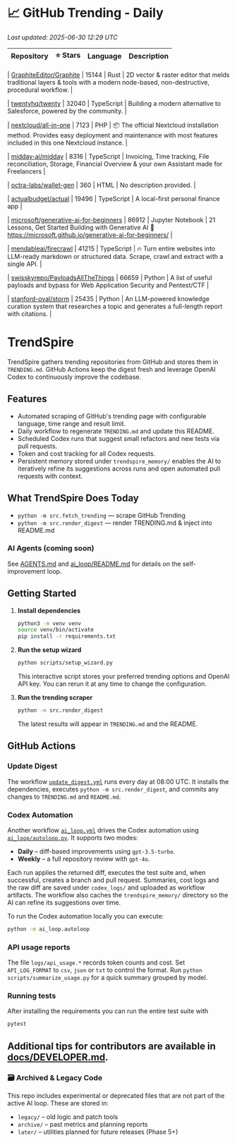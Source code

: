 <!-- TRENDING_START -->
# 📈 GitHub Trending - Daily

_Last updated: 2025-06-30 12:29 UTC_

| Repository | ⭐ Stars | Language | Description |
|------------|--------:|----------|-------------|

| [GraphiteEditor/Graphite](https://github.com/GraphiteEditor/Graphite) | 15144 | Rust | 2D vector & raster editor that melds traditional layers & tools with a modern node-based, non-destructive, procedural workflow. |

| [twentyhq/twenty](https://github.com/twentyhq/twenty) | 32040 | TypeScript | Building a modern alternative to Salesforce, powered by the community. |

| [nextcloud/all-in-one](https://github.com/nextcloud/all-in-one) | 7123 | PHP | 📦 The official Nextcloud installation method. Provides easy deployment and maintenance with most features included in this one Nextcloud instance. |

| [midday-ai/midday](https://github.com/midday-ai/midday) | 8316 | TypeScript | Invoicing, Time tracking, File reconciliation, Storage, Financial Overview & your own Assistant made for Freelancers |

| [octra-labs/wallet-gen](https://github.com/octra-labs/wallet-gen) | 360 | HTML | No description provided. |

| [actualbudget/actual](https://github.com/actualbudget/actual) | 19496 | TypeScript | A local-first personal finance app |

| [microsoft/generative-ai-for-beginners](https://github.com/microsoft/generative-ai-for-beginners) | 86912 | Jupyter Notebook | 21 Lessons, Get Started Building with Generative AI 🔗 https://microsoft.github.io/generative-ai-for-beginners/ |

| [mendableai/firecrawl](https://github.com/mendableai/firecrawl) | 41215 | TypeScript | 🔥 Turn entire websites into LLM-ready markdown or structured data. Scrape, crawl and extract with a single API. |

| [swisskyrepo/PayloadsAllTheThings](https://github.com/swisskyrepo/PayloadsAllTheThings) | 66659 | Python | A list of useful payloads and bypass for Web Application Security and Pentest/CTF |

| [stanford-oval/storm](https://github.com/stanford-oval/storm) | 25435 | Python | An LLM-powered knowledge curation system that researches a topic and generates a full-length report with citations. |
<!-- TRENDING_END -->

# TrendSpire

TrendSpire gathers trending repositories from GitHub and stores them in `TRENDING.md`. GitHub Actions keep the digest fresh and leverage OpenAI Codex to continuously improve the codebase.

## Features

- Automated scraping of GitHub's trending page with configurable language, time range and result limit.
- Daily workflow to regenerate `TRENDING.md` and update this README.
- Scheduled Codex runs that suggest small refactors and new tests via pull requests.
- Token and cost tracking for all Codex requests.
- Persistent memory stored under `trendspire_memory/` enables the AI to
  iteratively refine its suggestions across runs and open automated pull
  requests with context.

## What TrendSpire Does Today

- `python -m src.fetch_trending` — scrape GitHub Trending
- `python -m src.render_digest` — render TRENDING.md & inject into README.md

### AI Agents (coming soon)
See [AGENTS.md](./AGENTS.md) and [ai_loop/README.md](./ai_loop/README.md) for details on the self-improvement loop.

## Getting Started

1. **Install dependencies**
   ```bash
   python3 -m venv venv
   source venv/bin/activate
   pip install -r requirements.txt
   ```

2. **Run the setup wizard**
   ```bash
   python scripts/setup_wizard.py
   ```
   This interactive script stores your preferred trending options and OpenAI API key.
   You can rerun it at any time to change the configuration.

3. **Run the trending scraper**
   ```bash
   python -m src.render_digest
   ```
   The latest results will appear in `TRENDING.md` and the README.


## GitHub Actions

### Update Digest

The workflow [`update_digest.yml`](.github/workflows/update_digest.yml) runs every day at 08:00 UTC. It installs the dependencies, executes `python -m src.render_digest`, and commits any changes to `TRENDING.md` and `README.md`.

### Codex Automation

Another workflow [`ai_loop.yml`](.github/workflows/ai_loop.yml) drives the Codex automation using [`ai_loop/autoloop.py`](ai_loop/autoloop.py). It supports two modes:

- **Daily** – diff-based improvements using `gpt-3.5-turbo`.
- **Weekly** – a full repository review with `gpt-4o`.

Each run applies the returned diff, executes the test suite and, when successful, creates a branch and pull request. Summaries, cost logs and the raw diff are saved under `codex_logs/` and uploaded as workflow artifacts. The workflow also caches the `trendspire_memory/` directory so the AI can refine its suggestions over time.

To run the Codex automation locally you can execute:

```bash
python -m ai_loop.autoloop
```

### API usage reports

The file `logs/api_usage.*` records token counts and cost. Set `API_LOG_FORMAT`
to `csv`, `json` or `txt` to control the format. Run `python
scripts/summarize_usage.py` for a quick summary grouped by model.

### Running tests

After installing the requirements you can run the entire test suite with

```bash
pytest
```

Additional tips for contributors are available in
[docs/DEVELOPER.md](docs/DEVELOPER.md).
---

### 🗃 Archived & Legacy Code

This repo includes experimental or deprecated files that are not part of the active AI loop. These are stored in:

- `legacy/` – old logic and patch tools
- `archive/` – past metrics and planning reports
- `later/` – utilities planned for future releases (Phase 5+)
